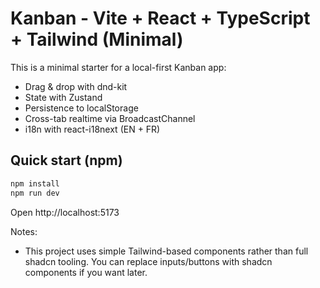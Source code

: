 # Kanban - Vite + React + TypeScript + Tailwind (Minimal)

This is a minimal starter for a local-first Kanban app:
- Drag & drop with dnd-kit
- State with Zustand
- Persistence to localStorage
- Cross-tab realtime via BroadcastChannel
- i18n with react-i18next (EN + FR)

## Quick start (npm)

```bash
npm install
npm run dev
```

Open http://localhost:5173

Notes:
- This project uses simple Tailwind-based components rather than full shadcn tooling. You can replace inputs/buttons with shadcn components if you want later.
